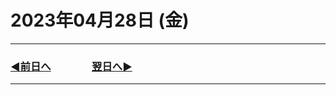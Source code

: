 # 2023年04月28日 (金)

---

### [◀️前日へ](https://github.com/yuasys/chatty-journal/blob/main/2023/04/2023-04-27.md)&emsp;&emsp;&emsp;&emsp;[翌日へ▶️](https://github.com/yuasys/chatty-journal/blob/main/2023/04/2023-04-29.md)

---
